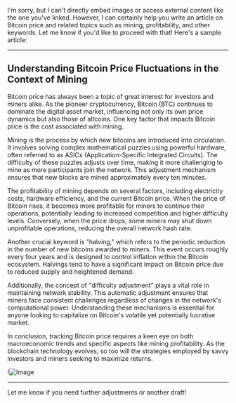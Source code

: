 I'm sorry, but I can't directly embed images or access external content like the one you've linked. However, I can certainly help you write an article on Bitcoin price and related topics such as mining, profitability, and other keywords. Let me know if you'd like to proceed with that! Here's a sample article:

---

## Understanding Bitcoin Price Fluctuations in the Context of Mining

Bitcoin price has always been a topic of great interest for investors and miners alike. As the pioneer cryptocurrency, Bitcoin (BTC) continues to dominate the digital asset market, influencing not only its own price dynamics but also those of altcoins. One key factor that impacts Bitcoin price is the cost associated with mining.

Mining is the process by which new bitcoins are introduced into circulation. It involves solving complex mathematical puzzles using powerful hardware, often referred to as ASICs (Application-Specific Integrated Circuits). The difficulty of these puzzles adjusts over time, making it more challenging to mine as more participants join the network. This adjustment mechanism ensures that new blocks are mined approximately every ten minutes.

The profitability of mining depends on several factors, including electricity costs, hardware efficiency, and the current Bitcoin price. When the price of Bitcoin rises, it becomes more profitable for miners to continue their operations, potentially leading to increased competition and higher difficulty levels. Conversely, when the price drops, some miners may shut down unprofitable operations, reducing the overall network hash rate.

Another crucial keyword is "halving," which refers to the periodic reduction in the number of new bitcoins awarded to miners. This event occurs roughly every four years and is designed to control inflation within the Bitcoin ecosystem. Halvings tend to have a significant impact on Bitcoin price due to reduced supply and heightened demand.

Additionally, the concept of "difficulty adjustment" plays a vital role in maintaining network stability. This automatic adjustment ensures that miners face consistent challenges regardless of changes in the network's computational power. Understanding these mechanisms is essential for anyone looking to capitalize on Bitcoin's volatile yet potentially lucrative market.

In conclusion, tracking Bitcoin price requires a keen eye on both macroeconomic trends and specific aspects like mining profitability. As the blockchain technology evolves, so too will the strategies employed by savvy investors and miners seeking to maximize returns.

!![Image](https://github.com/user-attachments/assets/590b50a7-4459-4e76-8a31-559aed223621)

--- 

Let me know if you need further adjustments or another draft!